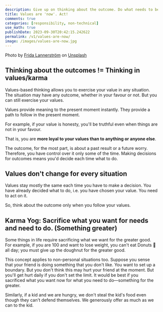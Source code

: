```yaml
---
description: Give up on thinking about the outcome. Do what needs to be done. Following your values is complete in itself. The outcome is a bonus.
title: Values are 'now'. Act!
comments: true
categories: [responsibility, non-technical]
use_math: true
publishDate: 2023-09-30T20:42:15.242622
permalink: /v1/values-are-now/
image: /images/values-are-now.jpg
---
```


Photo by <a href="https://unsplash.com/@fridalannerstrom?utm_source=unsplash&utm_medium=referral&utm_content=creditCopyText">Frida Lannerström</a> on <a href="https://unsplash.com/photos/76dgUcMupv4?utm_source=unsplash&utm_medium=referral&utm_content=creditCopyText">Unsplash</a>

## Thinking about the outcomes != Thinking in values/karma

Values-based thinking allows you to exercise your value in any situation. The situation may have any outcome, whether in your favour or not. But you can still exercise your values.

Values provide meaning to the present moment instantly. They provide a path to follow in the present moment.

For example, if your value is honesty, you'll be truthful even when things are not in your favour.

That is, you are **more loyal to your values than to anything or anyone else**.

The outcome, for the most part, is about a past result or a future worry. Therefore, you have control over it only some of the time. Making decisions for outcomes means you'd decide each time what to do.

## Values don't change for every situation

Values stay mostly the same each time you have to make a decision. You have already decided what to do, i.e. you have chosen your value. You need to act on it.

So, think about the outcome only when you follow your values.

## Karma Yog: Sacrifice what you want for needs and need to do. (Something greater)

Some things in life require sacrificing what we want for the greater good. For example, if you are 100 and want to lose weight, you can't eat Donuts 🍩 all day; you must give up the doughnut for the greater good.

This concept applies to non-personal situations too. Suppose you sense that your friend is doing something that you don't like. You want to set up a boundary. But you don't think this may hurt your friend at the moment. But you'll get hurt daily if you don't set the limit. It would be best if you sacrificed what you want now for what you need to do—something for the greater.

Similarly, if a kid and we are hungry, we don't steal the kid's food even though they can't defend themselves. We generously offer as much as we can to the kid.
